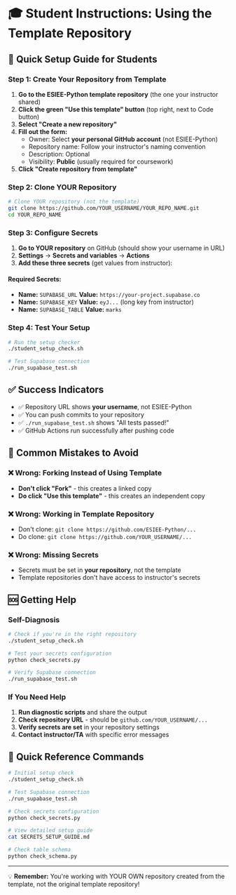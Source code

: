 # 🎓 Student Instructions: Using the Template Repository

## 📝 Quick Setup Guide for Students

### Step 1: Create Your Repository from Template
1. **Go to the ESIEE-Python template repository** (the one your instructor shared)
2. **Click the green "Use this template" button** (top right, next to Code button)
3. **Select "Create a new repository"**
4. **Fill out the form:**
   - Owner: Select **your personal GitHub account** (not ESIEE-Python)
   - Repository name: Follow your instructor's naming convention
   - Description: Optional
   - Visibility: **Public** (usually required for coursework)
5. **Click "Create repository from template"**

### Step 2: Clone YOUR Repository
```bash
# Clone YOUR repository (not the template)
git clone https://github.com/YOUR_USERNAME/YOUR_REPO_NAME.git
cd YOUR_REPO_NAME
```

### Step 3: Configure Secrets
1. **Go to YOUR repository** on GitHub (should show your username in URL)
2. **Settings** → **Secrets and variables** → **Actions**
3. **Add these three secrets** (get values from instructor):

#### Required Secrets:
- **Name:** `SUPABASE_URL` **Value:** `https://your-project.supabase.co`
- **Name:** `SUPABASE_KEY` **Value:** `eyJ...` (long key from instructor)  
- **Name:** `SUPABASE_TABLE` **Value:** `marks`

### Step 4: Test Your Setup
```bash
# Run the setup checker
./student_setup_check.sh

# Test Supabase connection
./run_supabase_test.sh
```

## ✅ Success Indicators
- ✅ Repository URL shows **your username**, not ESIEE-Python
- ✅ You can push commits to your repository
- ✅ `./run_supabase_test.sh` shows "All tests passed!"
- ✅ GitHub Actions run successfully after pushing code

## 🚨 Common Mistakes to Avoid

### ❌ Wrong: Forking Instead of Using Template
- **Don't click "Fork"** - this creates a linked copy
- **Do click "Use this template"** - this creates an independent copy

### ❌ Wrong: Working in Template Repository
- Don't clone: `git clone https://github.com/ESIEE-Python/...`
- Do clone: `git clone https://github.com/YOUR_USERNAME/...`

### ❌ Wrong: Missing Secrets
- Secrets must be set in **your repository**, not the template
- Template repositories don't have access to instructor's secrets

## 🆘 Getting Help

### Self-Diagnosis
```bash
# Check if you're in the right repository
./student_setup_check.sh

# Test your secrets configuration  
python check_secrets.py

# Verify Supabase connection
./run_supabase_test.sh
```

### If You Need Help
1. **Run diagnostic scripts** and share the output
2. **Check repository URL** - should be `github.com/YOUR_USERNAME/...`
3. **Verify secrets are set** in your repository settings
4. **Contact instructor/TA** with specific error messages

## 🎯 Quick Reference Commands

```bash
# Initial setup check
./student_setup_check.sh

# Test Supabase connection
./run_supabase_test.sh

# Check secrets configuration
python check_secrets.py

# View detailed setup guide
cat SECRETS_SETUP_GUIDE.md

# Check table schema
python check_schema.py
```

---
💡 **Remember:** You're working with YOUR OWN repository created from the template, not the original template repository!